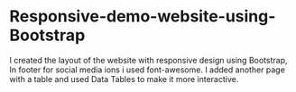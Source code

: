 # Responsive-demo-website-using-Bootstrap
I created the layout of the website with responsive design using Bootstrap, In footer for social media ions  i used font-awesome. I added another page with a table and used Data Tables to make it more interactive.
